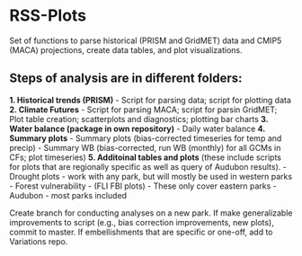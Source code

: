 # RSS-Plots
Set of functions to parse historical (PRISM and GridMET) data and CMIP5 (MACA) projections, create data tables, and plot visualizations.

## Steps of analysis are in different folders:
**1. Historical trends (PRISM)**
    - Script for parsing data; script for plotting data
**2. Climate Futures**
    - Script for parsing MACA; script for parsin GridMET; Plot table creation; scatterplots and diagnostics; plotting bar charts
**3. Water balance (package in own repository)**
    - Daily water balance
**4. Summary plots**
    - Summary plots (bias-corrected timeseries for temp and precip)
    - Summary WB (bias-corrected, run WB (monthly) for all GCMs in CFs; plot timeseries)
**5. Additoinal tables and plots** (these include scripts for plots that are regionally specific as well as query of Audubon results).
    - Drought plots - work with any park, but will mostly be used in western parks
    - Forest vulnerability - (FLI FBI plots) - These only cover eastern parks
    - Audubon - most parks included

Create branch for conducting analyses on a new park. If make generalizable improvements to script (e.g., bias correction improvements, new plots), commit to master. If embellishments that are specific or one-off, add to Variations repo. 
